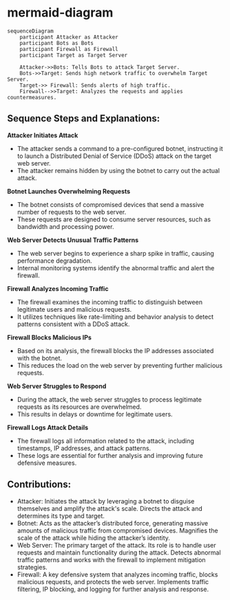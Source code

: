# mermaid-diagram
```mermaid
sequenceDiagram
    participant Attacker as Attacker
    participant Bots as Bots
    participant Firewall as Firewall
    participant Target as Target Server
    
    Attacker->>Bots: Tells Bots to attack Target Server. 
    Bots->>Target: Sends high network traffic to overwhelm Target Server.
    Target->> Firewall: Sends alerts of high traffic.
    Firewall-->>Target: Analyzes the requests and applies countermeasures.

```

## Sequence Steps and Explanations:
**Attacker Initiates Attack**  
- The attacker sends a command to a pre-configured botnet, instructing it to launch a Distributed Denial of Service (DDoS) attack on the target web server.  
- The attacker remains hidden by using the botnet to carry out the actual attack.

**Botnet Launches Overwhelming Requests**  
   - The botnet consists of compromised devices that send a massive number of requests to the web server.  
   - These requests are designed to consume server resources, such as bandwidth and processing power.

**Web Server Detects Unusual Traffic Patterns**  
   - The web server begins to experience a sharp spike in traffic, causing performance degradation.  
   - Internal monitoring systems identify the abnormal traffic and alert the firewall.

**Firewall Analyzes Incoming Traffic**  
   - The firewall examines the incoming traffic to distinguish between legitimate users and malicious requests.  
   - It utilizes techniques like rate-limiting and behavior analysis to detect patterns consistent with a DDoS attack.

**Firewall Blocks Malicious IPs**  
   - Based on its analysis, the firewall blocks the IP addresses associated with the botnet.  
   - This reduces the load on the web server by preventing further malicious requests.

**Web Server Struggles to Respond**  
   - During the attack, the web server struggles to process legitimate requests as its resources are overwhelmed.  
   - This results in delays or downtime for legitimate users.

**Firewall Logs Attack Details**  
   - The firewall logs all information related to the attack, including timestamps, IP addresses, and attack patterns.  
   - These logs are essential for further analysis and improving future defensive measures.


## Contributions:
* Attacker: Initiates the attack by leveraging a botnet to disguise themselves and amplify the attack's scale. Directs the attack and determines its type and target.
* Botnet: Acts as the attacker’s distributed force, generating massive amounts of malicious traffic from compromised devices. Magnifies the scale of the attack while hiding the attacker’s identity.
* Web Server: The primary target of the attack. Its role is to handle user requests and maintain functionality during the attack. Detects abnormal traffic patterns and works with the firewall to implement mitigation strategies.
* Firewall: A key defensive system that analyzes incoming traffic, blocks malicious requests, and protects the web server. Implements traffic filtering, IP blocking, and logging for further analysis and response.




